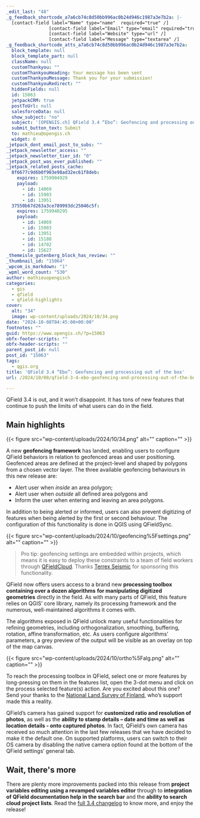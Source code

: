 ```yaml
---
_edit_last: "48"
_g_feedback_shortcode_a7a6cb74c8d50bb996ac0b24d946c1987a3e7b2a: |-
  [contact-field label="Name" type="name"  required="true" /]
  				[contact-field label="Email" type="email" required="true" /]
  				[contact-field label="Website" type="url" /]
  				[contact-field label="Message" type="textarea" /]
_g_feedback_shortcode_atts_a7a6cb74c8d50bb996ac0b24d946c1987a3e7b2a:
  block_template: null
  block_template_part: null
  className: null
  customThankyou: ""
  customThankyouHeading: Your message has been sent
  customThankyouMessage: Thank you for your submission!
  customThankyouRedirect: ""
  hiddenFields: null
  id: 15063
  jetpackCRM: true
  postToUrl: null
  salesforceData: null
  show_subject: "no"
  subject: '[OPENGIS.ch] QField 3.4 “Ebo”: Geofencing and processing out of the box'
  submit_button_text: Submit
  to: mathieu@opengis.ch
  widget: 0
_jetpack_dont_email_post_to_subs: ""
_jetpack_newsletter_access: ""
_jetpack_newsletter_tier_id: "0"
_jetpack_post_was_ever_published: ""
_jetpack_related_posts_cache:
  8f6677c9d6b0f903e98ad32ec61f8deb:
    expires: 1759904929
    payload:
      - id: 14069
      - id: 15903
      - id: 13951
  37550b67d263a3ce789993dc25046c5f:
    expires: 1759940295
    payload:
      - id: 14069
      - id: 15903
      - id: 13951
      - id: 15180
      - id: 14702
      - id: 15627
_themeisle_gutenberg_block_has_review: ""
_thumbnail_id: "15064"
_wpcom_is_markdown: "1"
_wpml_word_count: "530"
author: mathieuopengisch
categories:
  - gis
  - qfield
  - qfield-highlights
cover:
  alt: "34"
  image: wp-content/uploads/2024/10/34.png
date: "2024-10-08T04:45:00+00:00"
footnotes: ""
guid: https://www.opengis.ch/?p=15063
obfx-footer-scripts: ""
obfx-header-scripts: ""
parent_post_id: null
post_id: "15063"
tags:
  - qgis.org
title: 'QField 3.4 “Ebo”: Geofencing and processing out of the box'
url: /2024/10/08/qfield-3-4-ebo-geofencing-and-processing-out-of-the-box/

---
```

QField 3.4 is out, and it won’t disappoint. It has tons of new features that continue to push the limits of what users can do in the field.

## Main highlights

{{< figure src="wp-content/uploads/2024/10/34.png" alt="" caption="" >}}


A new **geofencing framework** has landed, enabling users to configure QField behaviors in relation to geofenced areas and user positioning. Geofenced areas are defined at the project-level and shaped by polygons from a chosen vector layer. The three available geofencing behaviours in this new release are:

- Alert user when _inside_ an area polygon;
- Alert user when _outside_ all defined area polygons and
- Inform the user when entering and leaving an area polygons.

In addition to being alerted or informed, users can also prevent digitizing of features when being alerted by the first or second behaviour. The configuration of this functionality is done in QGIS using QFieldSync.

{{< figure src="wp-content/uploads/2024/10/geofencing%5Fsettings.png" alt="" caption="" >}}

> Pro tip: geofencing settings are embedded within projects, which means it is easy to deploy these constraints to a team of field workers through [QFieldCloud](https://qfield.cloud/). Thanks [Terrex Seismic](https://www.terrexseismic.com/) for sponsoring this functionality.

QField now offers users access to a brand new **processing toolbox containing over a dozen algorithms** **for manipulating digitized geometries** directly in the field. As with many parts of QField, this feature relies on QGIS’ core library, namely its processing framework and the numerous, well-maintained algorithms it comes with.

The algorithms exposed in QField unlock many useful functionalities for refining geometries, including orthogonalization, smoothing, buffering, rotation, affine transformation, etc. As users configure algorithms’ parameters, a grey preview of the output will be visible as an overlay on top of the map canvas.

{{< figure src="wp-content/uploads/2024/10/ortho%5Falg.png" alt="" caption="" >}}

To reach the processing toolbox in QField, select one or more features by long-pressing on them in the features list, open the 3-dot menu and click on the process selected feature(s) action. Are you excited about this one? Send your thanks to the [National Land Survey of Finland](https://www.maanmittauslaitos.fi/), who’s support made this a reality.

QField’s camera has gained support for **customized ratio and resolution of photos**, as well as the **ability to stamp details – date and time as well as location details - onto captured photos**. In fact, QField’s own camera has received so much attention in the last few releases that we have decided to make it the default one. On supported platforms, users can switch to their OS camera by disabling the native camera option found at the bottom of the QField settings’ general tab.

## Wait, there's more

There are plenty more improvements packed into this release from **project variables editing using a revamped variables editor** through to **integration of QField documentation help in the search bar** and the **ability to search cloud project lists**. Read the [full 3.4 changelog](https://github.com/opengisch/QField/releases/tag/v3.4.0) to know more, and enjoy the release!
